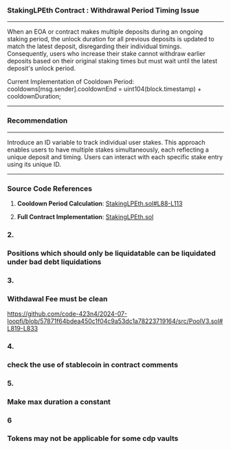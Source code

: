 ### StakingLPEth Contract : Withdrawal Period Timing Issue
___

When an EOA or contract makes multiple deposits during an ongoing staking period, the unlock duration for all previous deposits is updated to match the latest deposit, disregarding their individual timings. Consequently, users who increase their stake cannot withdraw earlier deposits based on their original staking times but must wait until the latest deposit's unlock period.

Current Implementation of Cooldown Period:
cooldowns[msg.sender].cooldownEnd = uint104(block.timestamp) + cooldownDuration;

---
### Recommendation
---

Introduce an ID variable to track individual user stakes. This approach enables users to have multiple stakes simultaneously, each reflecting a unique deposit and timing. Users can interact with each specific stake entry using its unique ID.

---

### Source Code References

1. **Cooldown Period Calculation**:
   [StakingLPEth.sol#L88-L113](https://github.com/code-423n4/2024-07-loopfi/blob/4f508781a49ffa53511e7e5ed6cda0ff0eb5bdc5/src/StakingLPEth.sol#L88-L113)

2. **Full Contract Implementation**:
   [StakingLPEth.sol](https://github.com/code-423n4/2024-07-loopfi/blob/4f508781a49ffa53511e7e5ed6cda0ff0eb5bdc5/src/StakingLPEth.sol)

### 2.
### Positions which should only be liquidatable can be liquidated under bad debt liquidations

### 3.
### Withdawal Fee must be clean
https://github.com/code-423n4/2024-07-loopfi/blob/57871f64bdea450c1f04c9a53dc1a78223719164/src/PoolV3.sol#L819-L833

### 4.
### check the use of stablecoin in contract comments

### 5.
### Make max duration a constant

### 6
### Tokens may not be applicable for some cdp vaults



